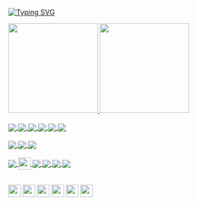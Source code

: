 [![Typing SVG](https://readme-typing-svg.herokuapp.com?color=C4705C&size=28&vCenter=true&width=500&lines=Opa+b%C3%A3o%3F)](https://git.io/typing-svg)

<div>
  <a href="https://spikeystudio.com">
  <img height="180em" src="https://github-readme-stats.vercel.app/api?username=DRTFTv&show_icons=true&theme=calm&include_all_commits=true&count_private=true"/>
  <img height="180em" src="https://github-readme-stats.vercel.app/api/top-langs/?username=DRTFTv&layout=compact&langs_count=7&theme=calm"/>
</div>

<div style="display: inline_block"><br>
  <img align="center" src="https://img.shields.io/badge/javascript-%23323330.svg?style=for-the-badge&logo=javascript&logoColor=%23F7DF1E">
  <img align="center" src="https://img.shields.io/badge/html5-%23E34F26.svg?style=for-the-badge&logo=html5&logoColor=white">
  <img align="center" src="https://img.shields.io/badge/css3-%231572B6.svg?style=for-the-badge&logo=css3&logoColor=white">
  <img align="center" src="https://img.shields.io/badge/c%23-%23239120.svg?style=for-the-badge&logo=c-sharp&logoColor=white">
  <img align="center" src="https://img.shields.io/badge/php-%23777BB4.svg?style=for-the-badge&logo=php&logoColor=white">
  <img align="center" src="https://img.shields.io/badge/MySQL-00000F?style=for-the-badge&logo=mysql&logoColor=white"><br><br>
  
  <img align="center" src="https://img.shields.io/badge/GODOT-%23FFFFFF.svg?style=for-the-badge&logo=godot-engine">  
  <img align="center" src="https://img.shields.io/badge/unity-%23000000.svg?style=for-the-badge&logo=unity&logoColor=white">  
  <img align="center" src="https://img.shields.io/badge/unrealengine-%23313131.svg?style=for-the-badge&logo=unrealengine&logoColor=white"><br><br>
  
  <img align="center" src="https://img.shields.io/badge/adobeillustrator-%23FF9A00.svg?style=for-the-badge&logo=adobeillustrator&logoColor=white">
  <img align="center" height="25em" src="https://img.shields.io/badge/-Corel%20Draw-%2361a804">
  <img align="center" src="https://img.shields.io/badge/Adobe%20Photoshop-31A8FF?style=for-the-badge&logo=Adobe%20Photoshop&logoColor=black">
  <img align="center" src="https://img.shields.io/badge/Adobe%20XD-470137?style=for-the-badge&logo=Adobe%20XD&logoColor=#FF61F6">
  <img align="center" src="https://img.shields.io/badge/blender-%23F5792A.svg?style=for-the-badge&logo=blender&logoColor=white">
  <img align="center" src="https://img.shields.io/badge/Krita-203759?style=for-the-badge&logo=krita&logoColor=EEF37B">
</div>
  
  ##
  
<div>
  <a href="https://gamejolt.com/@DF_Tv"><img height="25em" src="https://img.shields.io/badge/-Game%20Jolt-%232e7f6e"></a>
  <a href="https://www.instagram.com/df_7v/"><img height="25em" src="https://img.shields.io/badge/Instagram-E4405F?style=for-the-badge&logo=instagram&logoColor=white"></a>
  <a href="https://soundcloud.com/df-box-tv"><img height="25em" src="https://img.shields.io/badge/SoundCloud-FF3300?style=for-the-badge&logo=soundcloud&logoColor=white"></a>
  <a href="https://www.twitch.tv/df_7v"><img height="25em" src="https://img.shields.io/badge/Twitch-9146FF?style=for-the-badge&logo=twitch&logoColor=white"></a>
  <a href="https://www.youtube.com/channel/UCr-RBer3TD3uoqGoviCC-_Q"><img height="25em" src="https://img.shields.io/badge/YouTube-FF0000?style=for-the-badge&logo=youtube&logoColor=white"></a>
  <a href="https://www.linkedin.com/in/daniel-ribeiro-torquato-filho-5380a021b/"><img height="25em" src="https://img.shields.io/badge/LinkedIn-0077B5?style=for-the-badge&logo=linkedin&logoColor=white"></a>
</div>
  
<!---
                    #######  ##       ########
          #######   #     #  ##       ##    ##  #######
          #######   #        ##       ##    ##  #######
  #######           #######  ##       ########           #######
          #######        ##  ##       ##    ##  #######
          #######   #    ##  ##       ##    ##  #######
                    #######  #######  ##    ##
 -->

